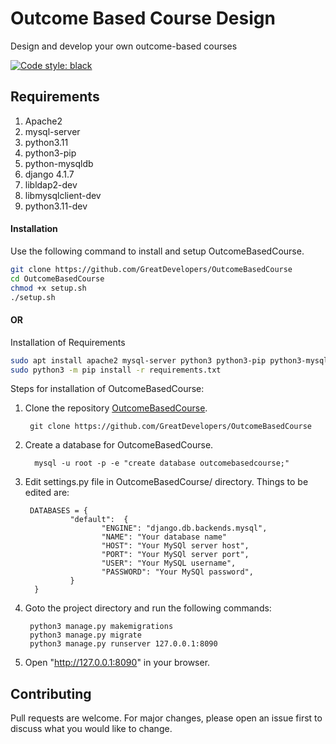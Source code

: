 Outcome Based Course Design
==========

Design and develop your own outcome-based courses

[![Code style: black](https://img.shields.io/badge/code%20style-black-000000.svg)](https://github.com/psf/black)

Requirements
------------


1. Apache2
1. mysql-server
1. python3.11
1. python3-pip
1. python-mysqldb
1. django 4.1.7
1. libldap2-dev
1. libmysqlclient-dev
1. python3.11-dev


#### Installation

Use the following command to install and setup OutcomeBasedCourse.

```bash
git clone https://github.com/GreatDevelopers/OutcomeBasedCourse
cd OutcomeBasedCourse
chmod +x setup.sh
./setup.sh
```

#### OR

Installation of Requirements

```bash
sudo apt install apache2 mysql-server python3 python3-pip python3-mysqldb libldap2-dev libmysqlclient-dev python3.11-dev 
sudo python3 -m pip install -r requirements.txt
```

Steps for installation of OutcomeBasedCourse:

1. Clone the repository [OutcomeBasedCourse](https://github.com/GreatDevelopers/OutcomeBasedCourse).

        git clone https://github.com/GreatDevelopers/OutcomeBasedCourse

1. Create a database for OutcomeBasedCourse.

         mysql -u root -p -e "create database outcomebasedcourse;"

1. Edit settings.py file in OutcomeBasedCourse/ directory. Things to be edited are:
   
        DATABASES = {
                 "default":  {
                        "ENGINE": "django.db.backends.mysql",
                        "NAME": "Your database name"
                        "HOST": "Your MySQl server host",
                        "PORT": "Your MySQl server port",
                        "USER": "Your MySQL username",
                        "PASSWORD": "Your MySQl password",
                 } 
         } 

1. Goto the project directory and run the following commands:

        python3 manage.py makemigrations
        python3 manage.py migrate
        python3 manage.py runserver 127.0.0.1:8090

1. Open "http://127.0.0.1:8090" in your browser.
## Contributing
Pull requests are welcome. For major changes, please open an issue first to discuss what you would like to change.

